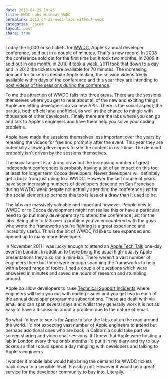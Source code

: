 ```yaml
---
date: 2013-04-25 19:45
title: WWDC Labs Without WWDC
permalink: 2013-04-25-wwdc-labs-without-wwdc
categories: cocoa
layout: post
share: true
---
```


Today the 5,000 or so tickets for [WWDC](http://developer.apple.com/wwdc/), Apple's annual developer conference, sold out in a couple of minutes. That's a new record. In 2008 the conference sold out for the first time but it took two months. In 2009 it sold out in one month, in 2010 it took a week. 2011 took that down to a day and in 2012 the tickets were available for 70 minutes. The increasing demand for tickets is despite Apple making the session videos freely available within days of the conference and this year they are intending to [post videos of the sessions during the conference](https://developer.apple.com/wwdc/more/).

To me the attraction of WWDC falls into three areas. There are the sessions themselves where you get to hear about all of the new and exciting things Apple are letting developers do via new APIs. There is the social aspect; the parties, both official and unofficial, as well as the chance to mingle with thousands of other developers. Finally there are the labs where you can go and talk to Apple's engineers and have them help you solve your coding problems.

Apple have made the sessions themselves less important over the years by releasing the videos for free and promptly after the event. This year they are potentially allowing developers to see the content in real-time. The demand probably isn't driven by the sessions themselves.

The social aspect is a strong draw but the increasing number of great independent conferences is probably having a bit of an impact on this too, at least for longer term Cocoa developers. Newer developers will definitely get a buzz from just going to a WWDC. However the last couple of years have seen increasing numbers of developers descend on San Francisco during WWDC week despite not actually attending the conference just for the social element so perhaps this too is less of a draw than it used to be.

The labs are massively valuable and important however. People new to WWDC or to Cocoa development might not realise this or have a particular need to go but many developers try to attend the conference just for the labs. Being able to talk over a problem you've encountered with the guys who wrote the frameworks you're fighting is a great experience and incredibly useful. This is the bit of WWDC I'd like to see expanded and opened up to many more developers.

In November 2011 I was lucky enough to attend an [Apple Tech Talk](http://appleinsider.com/articles/11/10/20/apples_ios_5_tech_talk_world_tour_2011_coming_to_9_cities_worldwide) one-day event in London. In addition to there being the usual high-quality Apple presentations they also ran a mini-lab. There weren't a vast number of engineers there but there were enough spanning the frameworks to help with a broad range of topics. I had a couple of questions which were answered in minutes and saved me hours of research and stumbling around.

Apple do allow developers to raise [Technical Support Incidents](https://developer.apple.com/support/technical/submit/) where engineers will help you out with coding issues and you get two in each of the annual developer programme subscriptions. These are dealt with via email and can span several days and whilst they generally work it is not as easy to have a discussion about a problem due to the nature of email.

So what I'd love to see is for Apple to take the labs out on the road around the world. I'd not expecting vast number of Apple engineers to attend but perhaps additional ones who are back in California could take part via screen sharing and video chat sessions. If I knew that Apple were hosting a lab in London every three or six months I'd put it in my diary and try to buy tickets so that I could spend a day mingling with developers and talking to Apple's engineers.

I wonder if mobile labs would help bring the demand for WWDC tickets back down to a sensible level. Possibly not. However it would be a great service for the developer community to buy into. Literally.
